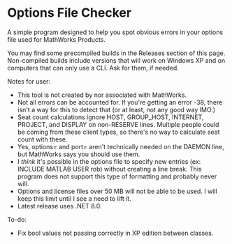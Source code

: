# Options File Checker
A simple program designed to help you spot obvious errors in your options file used for MathWorks Products.

You may find some precompiled builds in the Releases section of this page. Non-compiled builds include versions that will work on Windows XP and on computers that can only use a CLI. Ask for them, if needed.

Notes for user:
- This tool is not created by nor associated with MathWorks.
- Not all errors can be accounted for. If you're getting an error -38, there isn't a way for this to detect that (or at least, not any good way IMO.)
- Seat count calculations ignore HOST, GROUP_HOST, INTERNET, PROJECT, and DISPLAY on non-RESERVE lines. Multiple people could be coming from these client types, so there's no way to calculate seat count with these.
- Yes, options= and port= aren't technically needed on the DAEMON line, but MathWorks says you should use them.
- I _think_ it's possible in the options file to specify new entries (ex: INCLUDE MATLAB USER rob) without creating a line break. This program does not support this type of formatting and probably never will.
- Options and license files over 50 MB will not be able to be used. I will keep this limit until I see a need to lift it.
- Latest release uses .NET 8.0.

To-do:
- Fix bool values not passing correctly in XP edition between classes.